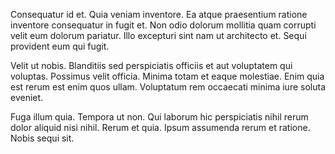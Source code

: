 Consequatur id et. Quia veniam inventore. Ea atque praesentium ratione inventore consequatur in fugit et. Non odio dolorum mollitia quam corrupti velit eum dolorum pariatur. Illo excepturi sint nam ut architecto et. Sequi provident eum qui fugit.
 Velit ut nobis. Blanditiis sed perspiciatis officiis et aut voluptatem qui voluptas. Possimus velit officia. Minima totam et eaque molestiae. Enim quia est rerum est enim quos ullam. Voluptatum rem occaecati minima iure soluta eveniet.
 Fuga illum quia. Tempora ut non. Qui laborum hic perspiciatis nihil rerum dolor aliquid nisi nihil. Rerum et quia. Ipsum assumenda rerum et ratione. Nobis sequi sit.